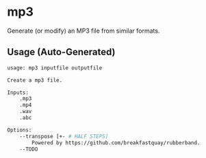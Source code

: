 # mp3

Generate (or modify) an MP3 file from similar formats.


## Usage (Auto-Generated)

```bash
usage: mp3 inputfile outputfile

Create a mp3 file.

Inputs:
    .mp3
    .mp4
    .wav
    .abc

Options:
    --transpose [+- # HALF STEPS]
        Powered by https://github.com/breakfastquay/rubberband.
    --TODO


```

